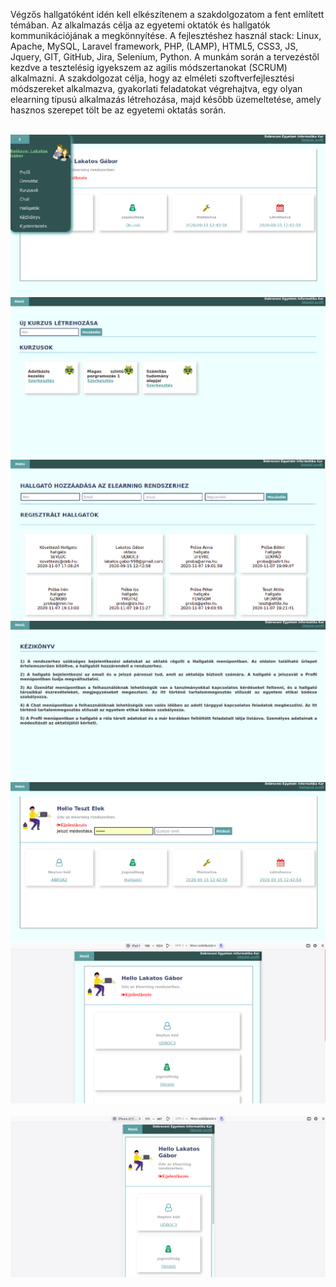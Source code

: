 <p> Végzős hallgatóként idén kell elkészítenem a szakdolgozatom a fent említett
témában. Az alkalmazás célja az egyetemi oktatók és hallgatók kommunikációjának
a megkönnyítése. A fejlesztéshez használ stack: Linux, Apache, MySQL, Laravel
framework, PHP, (LAMP), HTML5, CSS3, JS, Jquery, GIT, GitHub, Jira, Selenium,
Python. A munkám során a tervezéstől kezdve a tesztelésig igyekszem az agilis
módszertanokat (SCRUM) alkalmazni. A szakdolgozat célja, hogy az elméleti
szoftverfejlesztési módszereket alkalmazva, gyakorlati feladatokat végrehajtva, egy
olyan elearning típusú alkalmazás létrehozása, majd később üzemeltetése, amely
hasznos szerepet tölt be az egyetemi oktatás során.</p>



<img src="/bi-thesis/public/fotos/5.png" alt="">

<img src="/public/fotos/1.png" alt="">

<img src="/public/fotos/2.png" alt="">

<img src="/public/fotos/3.png" alt="">

<img src="/public/fotos/4.png" alt="">

<img src="/public/fotos/6.png" alt="">

<img src="/public/fotos/7.png" alt="">

<img src="/public/fotos/8.png" alt="">

<img src="/public/fotos/9.png" alt="">
